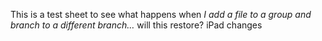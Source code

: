 This is a test sheet to see what happens when _I add a file to a group and branch to a different branch…_ will this restore? iPad changes

